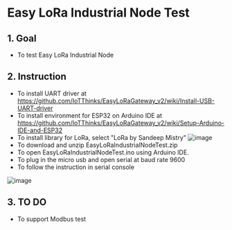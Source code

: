 # Easy LoRa Industrial Node Test
## 1. Goal
* To test Easy LoRa Industrial Node

## 2. Instruction
* To install UART driver at https://github.com/IoTThinks/EasyLoRaGateway_v2/wiki/Install-USB-UART-driver
* To install environment for ESP32 on Arduino IDE at https://github.com/IoTThinks/EasyLoRaGateway_v2/wiki/Setup-Arduino-IDE-and-ESP32
* To install library for LoRa, select "LoRa by Sandeep Mistry" 
![image](https://user-images.githubusercontent.com/29994971/58245255-91fae100-7d7e-11e9-9ea2-57b5a8ef2b21.png)
* To download and unzip EasyLoRaIndustrialNodeTest.zip
* To open EasyLoRaIndustrialNodeTest.ino using Arduino IDE.
* To plug in the micro usb and open serial at baud rate 9600
* To follow the instruction in serial console

![image](https://user-images.githubusercontent.com/29994971/58245594-5876a580-7d7f-11e9-809f-c9c265755aeb.png)

## 3. TO DO
* To support Modbus test




